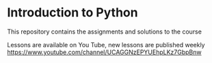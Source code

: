 # Introduction to Python

This repository contains the assignments and solutions to the course

Lessons are available on You Tube, new lessons are published weekly
https://www.youtube.com/channel/UCAGGNzEPYUEhpLKz7GbpBnw
